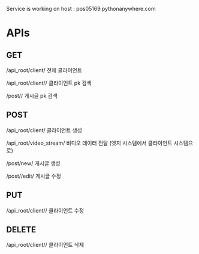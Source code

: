 Service is working on host : pos05169.pythonanywhere.com

# APIs

## GET

/api_root/client/ 전체 클라이언트

/api_root/client/<int>/ 클라이언트 pk 검색

/post/<int>/ 게시글 pk 검색

## POST

/api_root/client/ 클라이언트 생성

/api_root/video_stream/ 비디오 데이터 전달 (엣지 시스템에서 클라이언트 시스템으로)

/post/new/ 게시글 생성

/post/<int>/edit/ 게시글 수정

## PUT

/api_root/client/<int>/ 클라이언트 수정

## DELETE

/api_root/client/<int>/ 클라이언트 삭제
